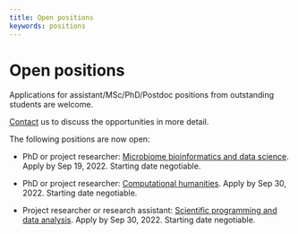 ```yaml
---
title: Open positions
keywords: positions
---
```


# Open positions

Applications for assistant/MSc/PhD/Postdoc positions from outstanding students are welcome.

[Contact](../contact) us to discuss the opportunities in more detail.

The following positions are now open:

 * PhD or project researcher: [Microbiome bioinformatics and data science](https://tinyurl.com/2r2a6s9w). Apply by Sep 19, 2022. Starting date negotiable.

 * PhD or project researcher: [Computational humanities](https://t.co/0sBhdR6SXI). Apply by Sep 30, 2022. Starting date negotiable.

 * Project researcher or research assistant: [Scientific programming and data analysis](https://rekry.saima.fi/certiahome/open_job_view.html?id=000013904&did=5600&lang=en&jc=14&nav_from_open_jobs_view_new=true). Apply by Sep 30, 2022. Starting date negotiable.



